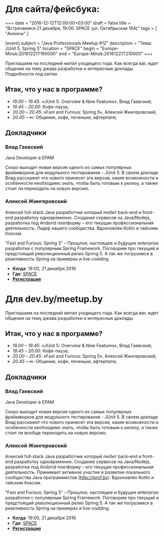 Для сайта/фейсбука:
=====================================================================================

+++
date = "2016-12-12T12:00:00+03:00"
draft = false
title = "Встречаемся 21 декабря, 19:00. SPACE (ул. Октябрьская 16А)"
tags = [
    "Анонсы"
]

[event]
subject = "Java Professionals Meetup #12"
description = "Тема: JUnit 5, Spring 5"
location = "SPACE"
begin = "Europe-Minsk:20161221T190000"
end = "Europe-Minsk:20161221T210000"
+++

Приглашаем на последний митап уходящего года. Как всегда вас ждет общение на тему джава разработки и интересные доклады. Подробности под катом.

<!--more-->

## Итак, что у нас в программе?

* _19.00_ – _19.45_: «JUnit 5: Overview & New Features», Влад Гаевский;
* _19.45_ – _20.00_: Кофе-пауза;
* _20.00_ – _20.45_: «Fast and Furious: Spring 5», Алексей Жингеровский;
* _20.45_ – ∞: Общение, кофе, печеньки, афтерпати;

## Докладчики

### Влад Гаевский

Java Developer в EPAM

Скоро выходит новая версия одного из самых популярных фреймворков для модульного тестирования - JUnit 5. В своем докладе Влад расскажет что нового принесет эта версия, какие возможности и особенности необходимо знать, чтобы быть готовым к релизу, а также стоит ли переходить на новую версию.

### Алексей Жингеровский

Алексей full-stack Java разработчик который любит back-end и front-end разработку одновременно. Создание сервисов на Java/Nodejs,
разработка под Andorid платформу – его текущая профессиональная деятельность.
Лидер нашего сообщества. Вдохновлён Kotlin и тайским боксом.

"Fast and Furious: Spring 5" – Прошлое, настоящее и будущее enterprise разработки с популярным Spring Framework. Поговорим про текущий и предстоящий
революционный релиз Spring 5. А так же погрузимся в реактивность Spring на примерах и live-codding


* **Когда**: 19:00, 21 декабря 2016
* **Где**: [SPACE](http://eventspace.by)
* **[Регистрация](https://docs.google.com/forms/d/e/1FAIpQLSduUYAsH67snDgznTxGxFxAYYEaQUwclWcD4NwOhBPvEBfaBw/viewform)**

Для dev.by/meetup.by
=====================================================================================

Приглашаем на последний митап уходящего года. Как всегда вас ждет общение на тему джава разработки и интересные доклады.

## Итак, что у нас в программе?

* _19.00_ – _19.45_: «JUnit 5: Overview & New Features», Влад Гаевский;
* _19.45_ – _20.00_: Кофе-пауза;
* _20.00_ – _20.45_: «Fast and Furious: Spring 5», Алексей Жингеровский;
* _20.45_ – ∞: Общение, кофе, печеньки, афтерпати;

## Докладчики

### Влад Гаевский

Java Developer в EPAM

Скоро выходит новая версия одного из самых популярных фреймворков для модульного тестирования - JUnit 5. В своем докладе Влад расскажет что нового принесет эта версия, какие возможности и особенности необходимо знать, чтобы быть готовым к релизу, а также стоит ли вообще переходить на новую версию.

### Алексей Жингеровский

Алексей full-stack Java разработчик который любит back-end и front-end разработку одновременно. Создание сервисов на Java/Nodejs,
разработка под Andorid платформу – его текущая профессиональная деятельность.
Принимает активное участие в развитии локального сообщества Java программистов (http://jprof.by). Вдохновлён Kotlin и тайским боксом.

"Fast and Furious: Spring 5" – Прошлое, настоящее и будущее enterprise разработки с популярным Spring Framework. Поговорим про текущий и предстоящий
революционный релиз Spring 5. А так же погрузимся в реактивность Spring на примерах и live-codding.


* **Когда**: 19:00, 21 декабря 2016
* **Где**: [SPACE](http://eventspace.by)
* **[Регистрация](https://docs.google.com/forms/d/e/1FAIpQLSduUYAsH67snDgznTxGxFxAYYEaQUwclWcD4NwOhBPvEBfaBw/viewform)**
